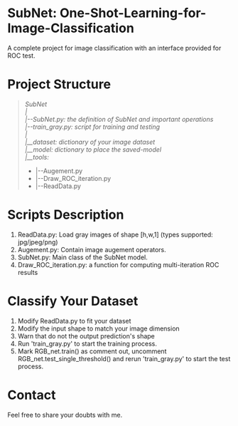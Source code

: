 # SubNet: One-Shot-Learning-for-Image-Classification
A complete project for image classification with an interface provided for ROC test.

# Project Structure
>*SubNet*  <br />
>*|*  <br />
>*|--SubNet.py: the definition of SubNet and important operations*  <br />
>*|--train_gray.py: script for training and testing*  <br />
>*|*  <br />
>*|__dataset: dictionary of your image dataset*  <br />
>*|__model: dictionary to place the saved-model*  <br />
>*|__tools:*  <br />
> *  |--Augement.py  <br />
> *  |--Draw_ROC_iteration.py  <br />
> *  |--ReadData.py  <br />

# Scripts Description
1. ReadData.py: Load gray images of shape [h,w,1] (types supported: jpg/jpeg/png)
2. Augement.py: Contain image augement operators.
3. SubNet.py:  Main class of the SubNet model.
4. Draw_ROC_iteration.py: a function for computing multi-iteration ROC results

# Classify Your Dataset
1. Modify ReadData.py to fit your dataset
2. Modify the input shape to match your image dimension
3. Warn that do not the output prediction's shape
4. Run 'train_gray.py' to start the training process.
5. Mark RGB_net.train() as comment out, uncomment RGB_net.test_single_threshold() and rerun 'train_gray.py' to start the test process.

# Contact
Feel free to share your doubts with me.
